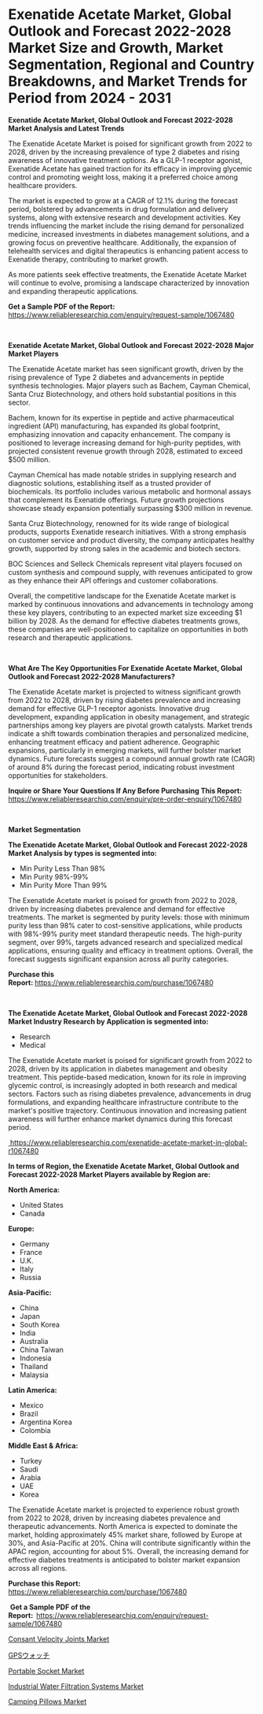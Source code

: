 <p><h1>Exenatide Acetate Market, Global Outlook and Forecast 2022-2028 Market Size and Growth, Market Segmentation, Regional and Country Breakdowns, and Market Trends for Period from 2024 -  2031</h1></p><p><strong>Exenatide Acetate Market, Global Outlook and Forecast 2022-2028 Market Analysis and Latest Trends</strong></p>
<p><p>The Exenatide Acetate Market is poised for significant growth from 2022 to 2028, driven by the increasing prevalence of type 2 diabetes and rising awareness of innovative treatment options. As a GLP-1 receptor agonist, Exenatide Acetate has gained traction for its efficacy in improving glycemic control and promoting weight loss, making it a preferred choice among healthcare providers. </p><p>The market is expected to grow at a CAGR of 12.1% during the forecast period, bolstered by advancements in drug formulation and delivery systems, along with extensive research and development activities. Key trends influencing the market include the rising demand for personalized medicine, increased investments in diabetes management solutions, and a growing focus on preventive healthcare. Additionally, the expansion of telehealth services and digital therapeutics is enhancing patient access to Exenatide therapy, contributing to market growth. </p><p>As more patients seek effective treatments, the Exenatide Acetate Market will continue to evolve, promising a landscape characterized by innovation and expanding therapeutic applications.</p></p>
<p><strong>Get a Sample PDF of the Report:&nbsp;</strong> <a href="https://www.reliableresearchiq.com/enquiry/request-sample/1067480">https://www.reliableresearchiq.com/enquiry/request-sample/1067480</a></p>
<p>&nbsp;</p>
<p><strong>Exenatide Acetate Market, Global Outlook and Forecast 2022-2028 Major Market Players</strong></p>
<p><p>The Exenatide Acetate market has seen significant growth, driven by the rising prevalence of Type 2 diabetes and advancements in peptide synthesis technologies. Major players such as Bachem, Cayman Chemical, Santa Cruz Biotechnology, and others hold substantial positions in this sector.</p><p>Bachem, known for its expertise in peptide and active pharmaceutical ingredient (API) manufacturing, has expanded its global footprint, emphasizing innovation and capacity enhancement. The company is positioned to leverage increasing demand for high-purity peptides, with projected consistent revenue growth through 2028, estimated to exceed $500 million.</p><p>Cayman Chemical has made notable strides in supplying research and diagnostic solutions, establishing itself as a trusted provider of biochemicals. Its portfolio includes various metabolic and hormonal assays that complement its Exenatide offerings. Future growth projections showcase steady expansion potentially surpassing $300 million in revenue.</p><p>Santa Cruz Biotechnology, renowned for its wide range of biological products, supports Exenatide research initiatives. With a strong emphasis on customer service and product diversity, the company anticipates healthy growth, supported by strong sales in the academic and biotech sectors.</p><p>BOC Sciences and Selleck Chemicals represent vital players focused on custom synthesis and compound supply, with revenues anticipated to grow as they enhance their API offerings and customer collaborations.</p><p>Overall, the competitive landscape for the Exenatide Acetate market is marked by continuous innovations and advancements in technology among these key players, contributing to an expected market size exceeding $1 billion by 2028. As the demand for effective diabetes treatments grows, these companies are well-positioned to capitalize on opportunities in both research and therapeutic applications.</p></p>
<p>&nbsp;</p>
<p><strong>What Are The Key Opportunities For Exenatide Acetate Market, Global Outlook and Forecast 2022-2028 Manufacturers?</strong></p>
<p><p>The Exenatide Acetate market is projected to witness significant growth from 2022 to 2028, driven by rising diabetes prevalence and increasing demand for effective GLP-1 receptor agonists. Innovative drug development, expanding application in obesity management, and strategic partnerships among key players are pivotal growth catalysts. Market trends indicate a shift towards combination therapies and personalized medicine, enhancing treatment efficacy and patient adherence. Geographic expansions, particularly in emerging markets, will further bolster market dynamics. Future forecasts suggest a compound annual growth rate (CAGR) of around 8% during the forecast period, indicating robust investment opportunities for stakeholders.</p></p>
<p><strong>Inquire or Share Your Questions If Any Before Purchasing This Report:</strong> <a href="https://www.reliableresearchiq.com/enquiry/pre-order-enquiry/1067480">https://www.reliableresearchiq.com/enquiry/pre-order-enquiry/1067480</a></p>
<p>&nbsp;</p>
<p><strong>Market Segmentation</strong></p>
<p><strong>The Exenatide Acetate Market, Global Outlook and Forecast 2022-2028 Market Analysis by types is segmented into:</strong></p>
<p><ul><li>Min Purity Less Than 98%</li><li>Min Purity 98%-99%</li><li>Min Purity More Than 99%</li></ul></p>
<p><p>The Exenatide Acetate market is poised for growth from 2022 to 2028, driven by increasing diabetes prevalence and demand for effective treatments. The market is segmented by purity levels: those with minimum purity less than 98% cater to cost-sensitive applications, while products with 98%-99% purity meet standard therapeutic needs. The high-purity segment, over 99%, targets advanced research and specialized medical applications, ensuring quality and efficacy in treatment options. Overall, the forecast suggests significant expansion across all purity categories.</p></p>
<p><strong>Purchase this Report:&nbsp;</strong><a href="https://www.reliableresearchiq.com/purchase/1067480">https://www.reliableresearchiq.com/purchase/1067480</a></p>
<p>&nbsp;</p>
<p><strong>The Exenatide Acetate Market, Global Outlook and Forecast 2022-2028 Market Industry Research by Application is segmented into:</strong></p>
<p><ul><li>Research</li><li>Medical</li></ul></p>
<p><p>The Exenatide Acetate market is poised for significant growth from 2022 to 2028, driven by its application in diabetes management and obesity treatment. This peptide-based medication, known for its role in improving glycemic control, is increasingly adopted in both research and medical sectors. Factors such as rising diabetes prevalence, advancements in drug formulations, and expanding healthcare infrastructure contribute to the market's positive trajectory. Continuous innovation and increasing patient awareness will further enhance market dynamics during this forecast period.</p></p>
<p><a href="https://www.reliableresearchiq.com/exenatide-acetate-market-in-global-r1067480">&nbsp;https://www.reliableresearchiq.com/exenatide-acetate-market-in-global-r1067480</a></p>
<p><strong>In terms of Region, the Exenatide Acetate Market, Global Outlook and Forecast 2022-2028 Market Players available by Region are:</strong></p>
<p>
    <p> <strong> North America: </strong>
        <ul>
            <li>United States</li>
            <li>Canada</li>
        </ul>
        </p> 
    <p> <strong> Europe: </strong>
        <ul>
            <li>Germany</li>
            <li>France</li>
            <li>U.K.</li>
            <li>Italy</li>
            <li>Russia</li>
        </ul>
        </p> 
    <p> <strong> Asia-Pacific: </strong>
        <ul>
            <li>China</li>
            <li>Japan</li>
            <li>South Korea</li>
            <li>India</li>
            <li>Australia</li>
            <li>China Taiwan</li>
            <li>Indonesia</li>
            <li>Thailand</li>
            <li>Malaysia</li>
        </ul>
        </p> 
    <p> <strong> Latin America: </strong>
        <ul>
            <li>Mexico</li>
            <li>Brazil</li>
            <li>Argentina Korea</li>
            <li>Colombia</li>
        </ul>
        </p> 
    <p> <strong> Middle East & Africa: </strong>
        <ul>
            <li>Turkey</li>
            <li>Saudi</li>
            <li>Arabia</li>
            <li>UAE</li>
            <li>Korea</li>
        </ul>
    </p>
    </p>
<p><p>The Exenatide Acetate market is projected to experience robust growth from 2022 to 2028, driven by increasing diabetes prevalence and therapeutic advancements. North America is expected to dominate the market, holding approximately 45% market share, followed by Europe at 30%, and Asia-Pacific at 20%. China will contribute significantly within the APAC region, accounting for about 5%. Overall, the increasing demand for effective diabetes treatments is anticipated to bolster market expansion across all regions.</p></p>
<p><strong>Purchase this Report: </strong><a href="https://www.reliableresearchiq.com/purchase/1067480">https://www.reliableresearchiq.com/purchase/1067480</a></p>
<p>&nbsp;<strong>Get a Sample PDF of the Report:&nbsp;&nbsp;</strong><a href="https://www.reliableresearchiq.com/enquiry/request-sample/1067480">https://www.reliableresearchiq.com/enquiry/request-sample/1067480</a></p>
<p><strong></strong></p>
<p><p><a href="https://issuu.com/reportprime-2/docs/consant-velocity-joints-market-size_034f9078d52d01">Consant Velocity Joints Market</a></p><p><a href="https://medium.com/@titusboyer1/gps%E6%99%82%E8%A8%88%E5%B8%82%E5%A0%B4%E3%81%AE%E5%B1%95%E6%9C%9B%E3%81%A8%E5%B8%82%E5%A0%B4%E3%82%B7%E3%82%A7%E3%82%A2%E5%88%86%E6%9E%90-%E6%88%90%E9%95%B7%E3%83%88%E3%83%AC%E3%83%B3%E3%83%89%E3%81%A8%E5%B8%82%E5%A0%B4%E4%BA%88%E6%B8%AC-2024%E5%B9%B4-2031%E5%B9%B4-de5a09f93ed5">GPSウォッチ</a></p><p><a href="https://medium.com/@mdalsohelmia44/portable-socket-market-emerging-trends-and-future-prospects-for-period-from-2024-to-2031-68c284198e1f">Portable Socket Market</a></p><p><a href="https://www.linkedin.com/pulse/industrial-water-filtration-systems-market-emerging-trends-iz5le?trackingId=cnyT2SNLS2yXRLaWJ0lOQg%3D%3D">Industrial Water Filtration Systems Market</a></p><p><a href="https://medium.com/@mdalsohelmia44/camping-pillows-market-trends-a-detailed-study-of-its-market-segmentation-and-analyzing-the-2c76eb8bfdbe">Camping Pillows Market</a></p></p>